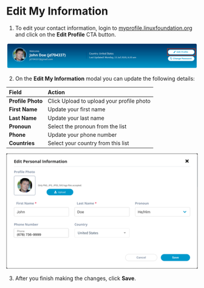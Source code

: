 # Edit My Information

1. To edit your contact information, login to [myprofile.linuxfoundation.org](https://myprofile.linuxfoundation.org/) and click on the **Edit Profile** CTA button.

![](../.gitbook/assets/edit-profile-button.png)

2. On the **Edit My Information** modal you can update the following details:

| **Field** | **Action** |
| :--- | :--- |
| **Profile Photo**  | Click Upload to upload your profile photo |
| **First Name** | Update your first name  |
| **Last Name** | Update your last name |
| **Pronoun** | Select the pronoun from the list |
| **Phone** | Update your phone number |
| **Countries** | Select your country from this list |

![Edit Profile](../.gitbook/assets/editprofile.png)

3. After you finish making the changes, click **Save**. 


